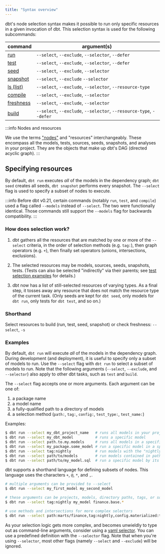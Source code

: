 ```yaml
---
title: "Syntax overview"
---
```


dbt's node selection syntax makes it possible to run only specific resources in a given invocation of dbt. This selection syntax is used for the following subcommands:

| command                         | argument(s)                                                          |
| :------------------------------ | -------------------------------------------------------------------- |
| [run](commands/run)             | `--select`, `--exclude`, `--selector`, `--defer`                     |
| [test](commands/test)           | `--select`, `--exclude`, `--selector`, `--defer`                     |
| [seed](commands/seed)           | `--select`, `--exclude`, `--selector`                                |
| [snapshot](commands/snapshot)   | `--select`, `--exclude`  `--selector`                                |
| [ls (list)](commands/list)      | `--select`, `--exclude`, `--selector`, `--resource-type`             |
| [compile](commands/compile)     | `--select`, `--exclude`, `--selector`                                |
| [freshness](commands/source)    | `--select`, `--exclude`, `--selector`                                |
| [build](commands/build)         | `--select`, `--exclude`, `--selector`, `--resource-type`, `--defer`  |

:::info Nodes and resources

We use the terms <a href="https://en.wikipedia.org/wiki/Vertex_(graph_theory)">"nodes"</a> and "resources" interchangeably. These  encompass all the models, tests, sources, seeds, snapshots, and analyses in your project. They are the objects that make up dbt's DAG (directed acyclic graph).
:::

## Specifying resources

By default, `dbt run` executes _all_ of the models in the dependency graph; `dbt seed` creates all seeds, `dbt snapshot` performs every snapshot. The `--select` flag is used to specify a subset of nodes to execute.

:::info
Before dbt v0.21, certain commands (notably `run`, `test`, and `compile`) used a flag called `--models` instead of `--select`. The two were functionally identical. Those commands still support the `--models` flag for backwards compatibility.
:::

### How does selection work?

1. dbt gathers all the resources that are matched by one or more of the `--select` criteria, in the order of selection methods (e.g. `tag:`), then graph operators (e.g. `+`), then finally set operators (unions, intersections, exclusions).

2. The selected resources may be models, sources, seeds, snapshots, tests. (Tests can also be selected "indirectly" via their parents; see [test selection examples](test-selection-examples) for details.)

3. dbt now has a list of still-selected resources of varying types. As a final step, it tosses away any resource that does not match the resource type of the current task. (Only seeds are kept for `dbt seed`, only models for `dbt run`, only tests for `dbt test`, and so on.)

### Shorthand

Select resources to build (run, test, seed, snapshot) or check freshness: `--select`, `-s`

### Examples

By default, `dbt run` will execute _all_ of the models in the dependency graph. During development (and deployment), it is useful to specify only a subset of models to run. Use the `--select` flag with `dbt run` to select a subset of models to run. Note that the following arguments (`--select`, `--exclude`, and `--selector`) also apply to other dbt tasks, such as `test` and `build`.

The `--select` flag accepts one or more arguments. Each argument can be one of:

1. a package name
2. a model name
3. a fully-qualified path to a directory of models
4. a selection method (`path:`, `tag:`, `config:`, `test_type:`, `test_name:`)

Examples:
```bash
$ dbt run --select my_dbt_project_name   # runs all models in your project
$ dbt run --select my_dbt_model          # runs a specific model
$ dbt run --select path.to.my.models     # runs all models in a specific directory
$ dbt run --select my_package.some_model # run a specific model in a specific package
$ dbt run --select tag:nightly           # run models with the "nightly" tag
$ dbt run --select path/to/models        # run models contained in path/to/models
$ dbt run --select path/to/my_model.sql  # run a specific model by its path
```

dbt supports a shorthand language for defining subsets of nodes. This language uses the characters `+`, `@`, `*`, and `,`.

```bash
# multiple arguments can be provided to --select
$ dbt run --select my_first_model my_second_model

# these arguments can be projects, models, directory paths, tags, or sources
$ dbt run --select tag:nightly my_model finance.base.*

# use methods and intersections for more complex selectors
$ dbt run --select path:marts/finance,tag:nightly,config.materialized:table
```

As your selection logic gets more complex, and becomes unwieldly to type out as command-line arguments,
consider using a [yaml selector](yaml-selector). You can use a predefined definition with the `--selector` flag.
Note that when you're using `--selector`, most other flags (namely `--select` and `--exclude`) will be ignored.
